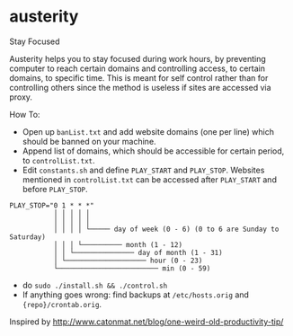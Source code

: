 # austerity
Stay Focused

Austerity helps you to stay focused during work hours, by preventing computer to reach certain domains and controlling access, to certain domains, to specific time.
This is meant for self control rather than for controlling others since the method is useless if sites are accessed via proxy.

How To:
* Open up `banList.txt` and add website domains (one per line) which should be banned on your machine.
* Append list of domains, which should be accessible for certain period, to `controlList.txt`.
* Edit `constants.sh` and define `PLAY_START` and `PLAY_STOP`. Websites mentioned in `controlList.txt` can be accessed after `PLAY_START` and before `PLAY_STOP`.
```
PLAY_STOP="0 1 * * *"
           │ │ │ │ │
           │ │ │ │ │
           │ │ │ │ └───── day of week (0 - 6) (0 to 6 are Sunday to Saturday)
           │ │ │ └────────── month (1 - 12)
           │ │ └─────────────── day of month (1 - 31)
           │ └──────────────────── hour (0 - 23)
           └───────────────────────── min (0 - 59)
```
* do `sudo ./install.sh && ./control.sh`
* If anything goes wrong: find backups at `/etc/hosts.orig` and `{repo}/crontab.orig`.

Inspired by http://www.catonmat.net/blog/one-weird-old-productivity-tip/
